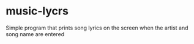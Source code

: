 # music-lycrs
Simple program that prints song lyrics on the screen when the artist and song name are entered
